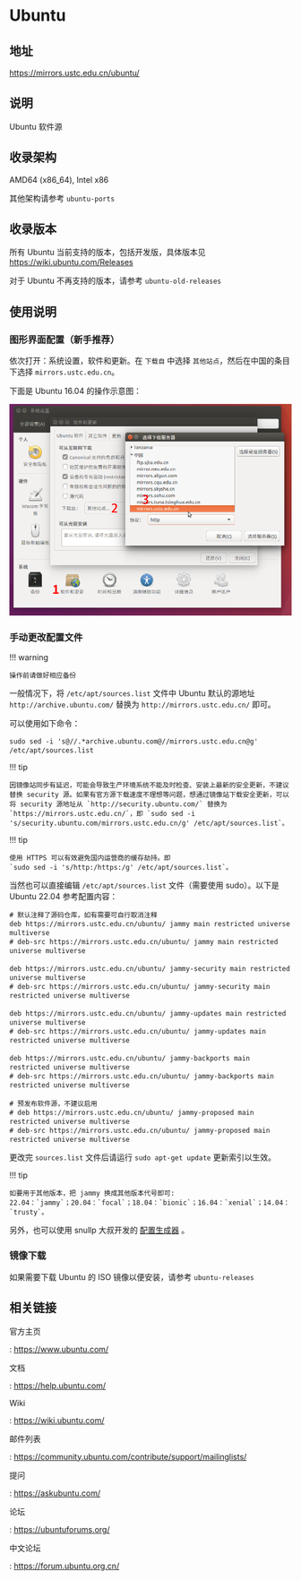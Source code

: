 # Ubuntu

## 地址

<https://mirrors.ustc.edu.cn/ubuntu/>

## 说明

Ubuntu 软件源

## 收录架构

AMD64 (x86_64), Intel x86

其他架构请参考 `ubuntu-ports`

## 收录版本

所有 Ubuntu 当前支持的版本，包括开发版，具体版本见
<https://wiki.ubuntu.com/Releases>

对于 Ubuntu 不再支持的版本，请参考
`ubuntu-old-releases`

## 使用说明

### 图形界面配置（新手推荐）

依次打开：系统设置，软件和更新。在 `下载自` 中选择
`其他站点`，然后在中国的条目下选择 `mirrors.ustc.edu.cn`。

下面是 Ubuntu 16.04 的操作示意图：

![image](images/ubuntu-setting.png)

### 手动更改配置文件

!!! warning

    操作前请做好相应备份

一般情况下，将 `/etc/apt/sources.list`
文件中 Ubuntu 默认的源地址 `http://archive.ubuntu.com/` 替换为
`http://mirrors.ustc.edu.cn/` 即可。

可以使用如下命令：

    sudo sed -i 's@//.*archive.ubuntu.com@//mirrors.ustc.edu.cn@g' /etc/apt/sources.list

!!! tip

    因镜像站同步有延迟，可能会导致生产环境系统不能及时检查、安装上最新的安全更新，不建议替换 security 源。如果有官方源下载速度不理想等问题，想通过镜像站下载安全更新，可以将 security 源地址从 `http://security.ubuntu.com/` 替换为 `https://mirrors.ustc.edu.cn/`，即 `sudo sed -i 's/security.ubuntu.com/mirrors.ustc.edu.cn/g' /etc/apt/sources.list`。

!!! tip

    使用 HTTPS 可以有效避免国内运营商的缓存劫持。即
    `sudo sed -i 's/http:/https:/g' /etc/apt/sources.list`。

当然也可以直接编辑 `/etc/apt/sources.list`
 文件（需要使用 sudo）。以下是 Ubuntu 22.04 参考配置内容：

    # 默认注释了源码仓库，如有需要可自行取消注释
    deb https://mirrors.ustc.edu.cn/ubuntu/ jammy main restricted universe multiverse
    # deb-src https://mirrors.ustc.edu.cn/ubuntu/ jammy main restricted universe multiverse

    deb https://mirrors.ustc.edu.cn/ubuntu/ jammy-security main restricted universe multiverse
    # deb-src https://mirrors.ustc.edu.cn/ubuntu/ jammy-security main restricted universe multiverse

    deb https://mirrors.ustc.edu.cn/ubuntu/ jammy-updates main restricted universe multiverse
    # deb-src https://mirrors.ustc.edu.cn/ubuntu/ jammy-updates main restricted universe multiverse

    deb https://mirrors.ustc.edu.cn/ubuntu/ jammy-backports main restricted universe multiverse
    # deb-src https://mirrors.ustc.edu.cn/ubuntu/ jammy-backports main restricted universe multiverse

    # 预发布软件源，不建议启用
    # deb https://mirrors.ustc.edu.cn/ubuntu/ jammy-proposed main restricted universe multiverse
    # deb-src https://mirrors.ustc.edu.cn/ubuntu/ jammy-proposed main restricted universe multiverse

更改完 `sources.list` 文件后请运行
`sudo apt-get update` 更新索引以生效。

!!! tip

    如要用于其他版本，把 jammy 换成其他版本代号即可:
    22.04：`jammy`；20.04：`focal`；18.04：`bionic`；16.04：`xenial`；14.04：`trusty`。

另外，也可以使用 snullp 大叔开发的
[配置生成器](https://mirrors.ustc.edu.cn/repogen) 。

### 镜像下载

如果需要下载 Ubuntu 的 ISO 镜像以便安装，请参考
`ubuntu-releases`

## 相关链接

官方主页

:   <https://www.ubuntu.com/>

文档

:   <https://help.ubuntu.com/>

Wiki

:   <https://wiki.ubuntu.com/>

邮件列表

:   <https://community.ubuntu.com/contribute/support/mailinglists/>

提问

:   <https://askubuntu.com/>

论坛

:   <https://ubuntuforums.org/>

中文论坛

:   <https://forum.ubuntu.org.cn/>

